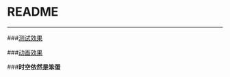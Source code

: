 # README

---
###[测试效果](http://flandre.github.io/Link-prefetch/index.html)

###[动画效果](https://flandre.github.io/animate.css/)

###**时空依然是笨蛋**



